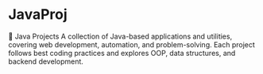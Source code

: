 # JavaProj
🚀 Java Projects  A collection of Java-based applications and utilities, covering web development, automation, and problem-solving. Each project follows best coding practices and explores OOP, data structures, and backend development.
